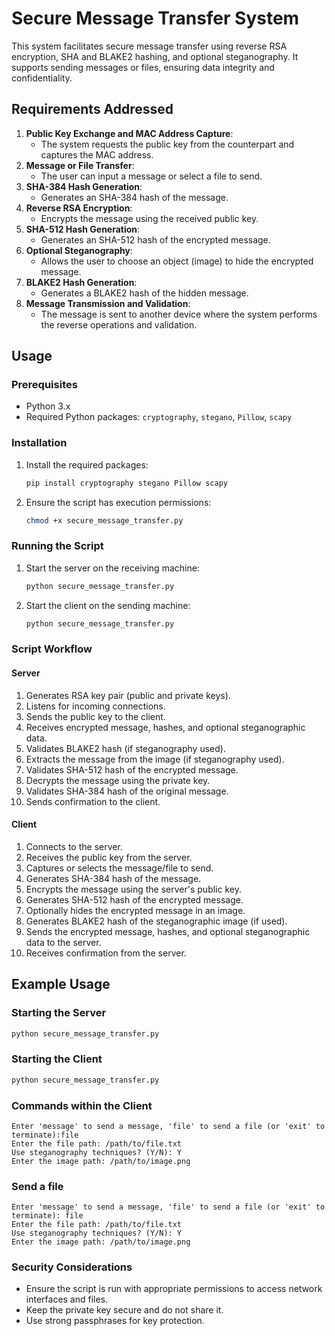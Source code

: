 # Secure Message Transfer System

This system facilitates secure message transfer using reverse RSA encryption, SHA and BLAKE2 hashing, and optional steganography. It supports sending messages or files, ensuring data integrity and confidentiality.

## Requirements Addressed

1. **Public Key Exchange and MAC Address Capture**: 
    - The system requests the public key from the counterpart and captures the MAC address.
2. **Message or File Transfer**: 
    - The user can input a message or select a file to send.
3. **SHA-384 Hash Generation**: 
    - Generates an SHA-384 hash of the message.
4. **Reverse RSA Encryption**: 
    - Encrypts the message using the received public key.
5. **SHA-512 Hash Generation**: 
    - Generates an SHA-512 hash of the encrypted message.
6. **Optional Steganography**: 
    - Allows the user to choose an object (image) to hide the encrypted message.
7. **BLAKE2 Hash Generation**: 
    - Generates a BLAKE2 hash of the hidden message.
8. **Message Transmission and Validation**: 
    - The message is sent to another device where the system performs the reverse operations and validation.

## Usage

### Prerequisites

- Python 3.x
- Required Python packages: `cryptography`, `stegano`, `Pillow`, `scapy`

### Installation

1. Install the required packages:
    ```sh
    pip install cryptography stegano Pillow scapy
    ```

2. Ensure the script has execution permissions:
    ```sh
    chmod +x secure_message_transfer.py
    ```

### Running the Script

1. Start the server on the receiving machine:
    ```sh
    python secure_message_transfer.py
    ```

2. Start the client on the sending machine:
    ```sh
    python secure_message_transfer.py
    ```

### Script Workflow

#### Server

1. Generates RSA key pair (public and private keys).
2. Listens for incoming connections.
3. Sends the public key to the client.
4. Receives encrypted message, hashes, and optional steganographic data.
5. Validates BLAKE2 hash (if steganography used).
6. Extracts the message from the image (if steganography used).
7. Validates SHA-512 hash of the encrypted message.
8. Decrypts the message using the private key.
9. Validates SHA-384 hash of the original message.
10. Sends confirmation to the client.

#### Client

1. Connects to the server.
2. Receives the public key from the server.
3. Captures or selects the message/file to send.
4. Generates SHA-384 hash of the message.
5. Encrypts the message using the server's public key.
6. Generates SHA-512 hash of the encrypted message.
7. Optionally hides the encrypted message in an image.
8. Generates BLAKE2 hash of the steganographic image (if used).
9. Sends the encrypted message, hashes, and optional steganographic data to the server.
10. Receives confirmation from the server.

## Example Usage

### Starting the Server

```sh
python secure_message_transfer.py
```

### Starting the Client
```sh
python secure_message_transfer.py
```

### Commands within the Client
```plaintext
Enter 'message' to send a message, 'file' to send a file (or 'exit' to terminate):file
Enter the file path: /path/to/file.txt 
Use steganography techniques? (Y/N): Y 
Enter the image path: /path/to/image.png
```

### Send a file
```plaintext
Enter 'message' to send a message, 'file' to send a file (or 'exit' to terminate): file 
Enter the file path: /path/to/file.txt 
Use steganography techniques? (Y/N): Y 
Enter the image path: /path/to/image.png
```

### Security Considerations
-   Ensure the script is run with appropriate permissions to access network interfaces and files.
-   Keep the private key secure and do not share it.
-   Use strong passphrases for key protection.
